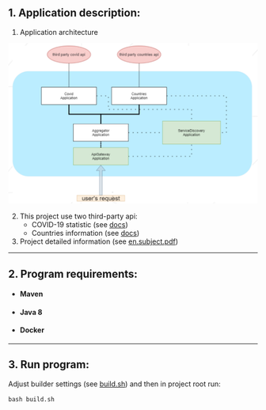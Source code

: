 ## 1. Application description:
1. Application architecture

![UML diagram](files/microservices-schema.PNG)

2. This project use two third-party api:
   * COVID-19 statistic (see [docs](https://restcountries.com))
   * Countries information (see [docs](https://covid-api.com/api/))
3. Project detailed information (see [en.subject.pdf](files/en.subject.pdf))

---

## 2. Program requirements:
- #### Maven
- #### Java 8
- #### Docker

---

## 3. Run program:
Adjust builder settings (see [build.sh](build.sh)) and then in project root run: 
```shell
bash build.sh
```
